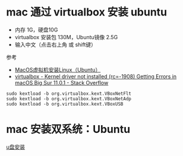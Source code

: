 # mac 通过 virtualbox 安装 ubuntu

* 内存 1G，硬盘10G
* virtualbox 安装包 130M，Ubuntu镜像 2.5G
* 输入中文（点击右上角 或 shift键）

参考
* [MacOS虚拟机安装Linux（Ubuntu）](https://www.zhihu.com/tardis/zm/art/109808506?source_id=1003)
* [virtualbox - Kernel driver not installed (rc=-1908) Getting Errors in macOS Big Sur 11.0.1 - Stack Overflow](https://stackoverflow.com/questions/65149373/kernel-driver-not-installed-rc-1908-getting-errors-in-macos-big-sur-11-0-1)

```
sudo kextload -b org.virtualbox.kext.VBoxNetFlt
sudo kextload -b org.virtualbox.kext.VBoxNetAdp
sudo kextload -b org.virtualbox.kext.VBoxUSB
```

# mac 安装双系统：Ubuntu
[u盘安装](https://ubuntu.com/tutorials/install-ubuntu-desktop#1-overview)
